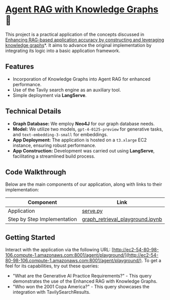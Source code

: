 # [Agent RAG with Knowledge Graphs](http://ec2-54-80-98-106.compute-1.amazonaws.com:8001/agent/playground/) 🚀

This project is a practical application of the concepts discussed in [Enhancing RAG-based application accuracy by constructing and leveraging knowledge graphs](https://blog.langchain.dev/enhancing-rag-based-applications-accuracy-by-constructing-and-leveraging-knowledge-graphs/)*. It aims to advance the original implementation by integrating its logic into a basic application framework.

## Features

- Incorporation of Knowledge Graphs into Agent RAG for enhanced performance.
- Use of the Tavily search engine as an auxiliary tool.
- Simple deployment via **LangServe**.

## Technical Details

- **Graph Database:** We employ **Neo4J** for our graph database needs.
- **Model:** We utilize two models, `gpt-4-0125-preview` for generative tasks, and `text-embedding-3-small` for embeddings.
- **App Deployment:** The application is hosted on a `t3.xlarge` EC2 instance, ensuring robust performance.
- **App Construction:** Development was carried out using **LangServe**, facilitating a streamlined build process.

## Code Walkthrough

Below are the main components of our application, along with links to their implementation:

| Component                | Link                                                                                                                       |
|--------------------------|----------------------------------------------------------------------------------------------------------------------------|
| Application              | [serve.py](https://github.com/jjovalle99/Agent-RAG-Knowledge-Graphs/blob/86f046b92b8d40c020f475f30ce3e98f819c2db4/serve.py)               |
| Step by Step Implementation | [graph_retrieval_playground.ipynb](https://github.com/jjovalle99/Agent-RAG-Knowledge-Graphs/blob/86f046b92b8d40c020f475f30ce3e98f819c2db4/graph_retrieval_playground.ipynb)          |

## Getting Started

Interact with the application via the following URL: [http://ec2-54-80-98-106.compute-1.amazonaws.com:8001/agent/playground/](http://ec2-54-80-98-106.compute-1.amazonaws.com:8001/agent/playground/). To get a feel for its capabilities, try out these queries:
- "What are the Generative AI Practice Requirements?" - This query demonstrates the use of the Enhanced RAG with Knowledge Graphs.
- "Who won the 2001 Copa America?" - This query showcases the integration with TavilySearchResults.
